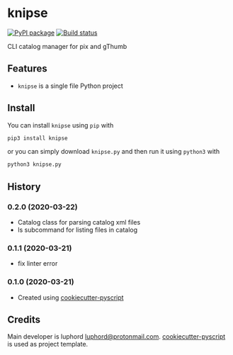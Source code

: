 # knipse

[![PyPI package](https://img.shields.io/pypi/v/knipse)](https://pypi.python.org/pypi/knipse)
[![Build status](https://img.shields.io/travis/luphord/knipse)](https://travis-ci.org/luphord/knipse)

CLI catalog manager for pix and gThumb

## Features
* `knipse` is a single file Python project

## Install

You can install `knipse` using `pip` with

```bash
pip3 install knipse
```

or you can simply download `knipse.py` and then run it using `python3` with

```bash
python3 knipse.py
```

## History

### 0.2.0 (2020-03-22)
* Catalog class for parsing catalog xml files
* ls subcommand for listing files in catalog

### 0.1.1 (2020-03-21)
* fix linter error

### 0.1.0 (2020-03-21)
* Created using [cookiecutter-pyscript](https://github.com/luphord/cookiecutter-pyscript)

## Credits

Main developer is luphord <luphord@protonmail.com>. [cookiecutter-pyscript](https://github.com/luphord/cookiecutter-pyscript) is used as project template.
